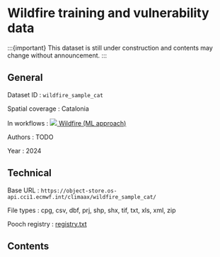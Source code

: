 # Wildfire training and vulnerability data

:::{important}
This dataset is still under construction and contents may change without announcement.
:::

## General

Dataset ID
: `wildfire_sample_cat`

Spatial coverage
: Catalonia

In workflows
: [<img src="../../images/icon_s/icon_s_fire.png" class="hazard-icon"> Wildfire (ML approach)](../../notebooks/workflows/FIRE/01_wildfire_ML/Risk_workflow_description_FIRE_ML)

Authors
: TODO

Year
: 2024


## Technical

Base URL
: `https://object-store.os-api.cci1.ecmwf.int/climaax/wildfire_sample_cat/`

File types
: cpg, csv, dbf, prj, shp, shx, tif, txt, xls, xml, zip

Pooch registry
: [registry.txt](https://object-store.os-api.cci1.ecmwf.int/climaax/wildfire_sample_cat/metadata/registry.txt)


## Contents

<div class="dataset-file-list" data-base-url="https://object-store.os-api.cci1.ecmwf.int/climaax/wildfire_sample_cat/"></div>
